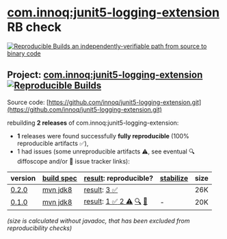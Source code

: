 [com.innoq:junit5-logging-extension](https://central.sonatype.com/artifact/com.innoq/junit5-logging-extension/versions) RB check
=======

[![Reproducible Builds](https://reproducible-builds.org/images/logos/rb.svg) an independently-verifiable path from source to binary code](https://reproducible-builds.org/)

## Project: [com.innoq:junit5-logging-extension](https://central.sonatype.com/artifact/com.innoq/junit5-logging-extension/versions) [![Reproducible Builds](https://img.shields.io/endpoint?url=https://raw.githubusercontent.com/jvm-repo-rebuild/reproducible-central/master/content/com/innoq/junit5-logging-extension/badge.json)](https://github.com/jvm-repo-rebuild/reproducible-central/blob/master/content/com/innoq/junit5-logging-extension/README.md)

Source code: [https://github.com/innoq/junit5-logging-extension.git](https://github.com/innoq/junit5-logging-extension.git)

rebuilding **2 releases** of com.innoq:junit5-logging-extension:
- **1** releases were found successfully **fully reproducible** (100% reproducible artifacts :white_check_mark:),
- 1 had issues (some unreproducible artifacts :warning:, see eventual :mag: diffoscope and/or :memo: issue tracker links):

| version | [build spec](/BUILDSPEC.md) | [result](https://reproducible-builds.org/docs/jvm/): reproducible? | [stabilize](https://github.com/google/oss-rebuild/blob/main/cmd/stabilize/README.md) | size |
| -- | --------- | ------ | ------ | -- |
| [0.2.0](https://central.sonatype.com/artifact/com.innoq/junit5-logging-extension/0.2.0/pom) | [mvn jdk8](junit5-logging-extension-0.2.0.buildspec) | [result](junit5-logging-extension-0.2.0.buildinfo): [3 :white_check_mark: ](junit5-logging-extension-0.2.0.buildcompare) | | 26K |
| [0.1.0](https://central.sonatype.com/artifact/com.innoq/junit5-logging-extension/0.1.0/pom) | [mvn jdk8](junit5-logging-extension-0.1.0.buildspec) | [result](junit5-logging-extension-0.1.0.buildinfo): [1 :white_check_mark:  2 :warning:](junit5-logging-extension-0.1.0.buildcompare) [:mag:](junit5-logging-extension-0.1.0.diffoscope) [:memo:](https://github.com/innoq/junit5-logging-extension/pull/2) | - | 20K |

<i>(size is calculated without javadoc, that has been excluded from reproducibility checks)</i>
